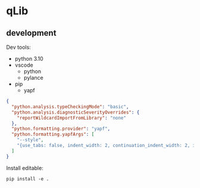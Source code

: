 # qLib

## development

Dev tools:

- python 3.10
- vscode
  - python
  - pylance
- pip
  - yapf

```json
{
  "python.analysis.typeCheckingMode": "basic",
  "python.analysis.diagnosticSeverityOverrides": {
    "reportWildcardImportFromLibrary": "none"
  },
  "python.formatting.provider": "yapf",
  "python.formatting.yapfArgs": [
    "--style",
    "{use_tabs: false, indent_width: 2, continuation_indent_width: 2, indent_blank_lines: false, column_limit: 140, spaces_before_comment: 1, blank_lines_around_top_level_definition: 1}"
  ]
}
```

Install editable:

`pip install -e .`
